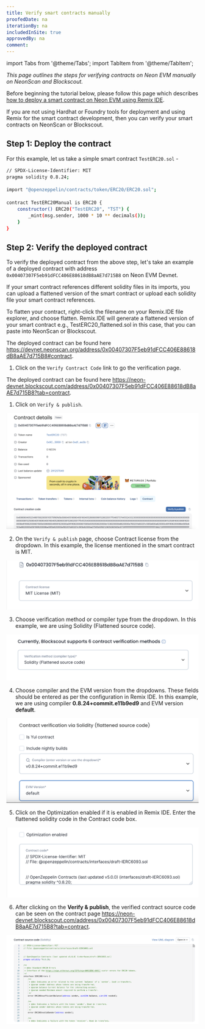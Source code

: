 ```yaml
---
title: Verify smart contracts manually
proofedDate: na
iterationBy: na
includedInSite: true
approvedBy: na
comment:
---
```


import Tabs from '@theme/Tabs';
import TabItem from '@theme/TabItem';

_This page outlines the steps for verifying contracts on Neon EVM manually on NeonScan and Blockscout._

Before beginning the tutorial below, please follow this page which describes [how to deploy a smart contract on Neon EVM using Remix IDE](https://docs.neonevm.org/docs/developing/deploy_facilities/using_remix).

If you are not using Hardhat or Foundry tools for deployment and using Remix for the smart contract development, then you can verify your smart contracts on NeonScan or Blockscout.

## Step 1: Deploy the contract

For this example, let us take a simple smart contract `TestERC20.sol` -

```sh
// SPDX-License-Identifier: MIT
pragma solidity 0.8.24;

import "@openzeppelin/contracts/token/ERC20/ERC20.sol";

contract TestERC20Manual is ERC20 {
    constructor() ERC20("TestERC20", "TST") {
        _mint(msg.sender, 1000 * 10 ** decimals());
    }
}
```

## Step 2: Verify the deployed contract

To verify the deployed contract from the above step, let's take an example of a deployed contract with address `0x00407307F5eb91dFCC406E88618dB8aAE7d715B8` on Neon EVM Devnet.

If your smart contract references different solidity files in its imports, you can upload a flattened version of the smart contract or upload each solidity file your smart contract references.

To flatten your contract, right-click the filename on your Remix.IDE file explorer, and choose flatten. Remix.IDE will generate a flattened version of your smart contract e.g., TestERC20_flattened.sol in this case, that you can paste into NeonScan or Blockscout.

<Tabs>
<TabItem value="NeonScan" label="NeonScan">

The deployed contract can be found here https://devnet.neonscan.org/address/0x00407307F5eb91dFCC406E88618dB8aAE7d715B8#contract.

1. Click on the `Verify Contract Code` link to go the verification page.

</TabItem>

<TabItem value="Blockscout" label="Blockscout">

The deployed contract can be found here https://neon-devnet.blockscout.com/address/0x00407307F5eb91dFCC406E88618dB8aAE7d715B8?tab=contract.

1. Click on `Verify & publish`.

<div className='neon-img-width-600' style={{textAlign: 'center'}}>

![](img/blockscout-1.png)

</div>

2. On the `Verify & publish` page, choose Contract license from the dropdown. In this example, the license mentioned in the smart contract is MIT.

<div className='neon-img-width-600' style={{textAlign: 'center'}}>

![](img/blockscout-2.png)

</div>

3. Choose verification method or compiler type from the dropdown. In this example, we are using Solidity (Flattened source code).

<div className='neon-img-width-600' style={{textAlign: 'center'}}>

![](img/blockscout-3.png)

</div>

4. Choose compiler and the EVM version from the dropdowns. These fields should be entered as per the configuration in Remix IDE. In this example, we are using compiler **0.8.24+commit.e11b9ed9** and EVM version **default**.

<div className='neon-img-width-600' style={{textAlign: 'center'}}>

![](img/blockscout-4.png)

</div>

5. Click on the Optimization enabled if it is enabled in Remix IDE. Enter the flattened solidity code in the Contract code box.

<div className='neon-img-width-600' style={{textAlign: 'center'}}>

![](img/blockscout-5.png)

</div>

6. After clicking on the **Verify & publish**, the verified contract source code can be seen on the contract page https://neon-devnet.blockscout.com/address/0x00407307F5eb91dFCC406E88618dB8aAE7d715B8?tab=contract.

<div className='neon-img-width-600' style={{textAlign: 'center'}}>

![](img/blockscout-6.png)

</div>

</TabItem>
</Tabs>
